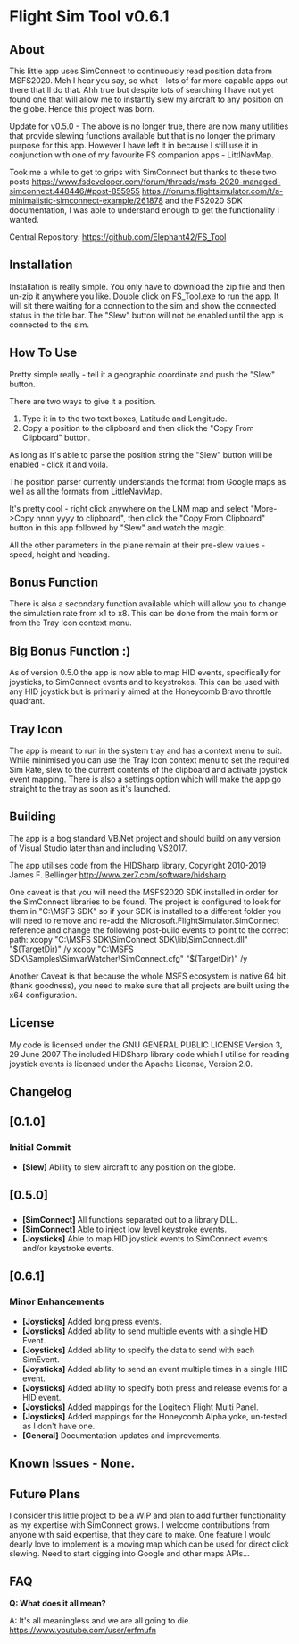 # Flight Sim Tool v0.6.1

## About
This little app uses SimConnect to continuously read position data from MSFS2020.  Meh I hear you say, so what - lots of far more capable apps out there that'll do that.  Ahh true but despite lots of searching I have not yet found one that will allow me to instantly slew my aircraft to any position on the globe.  Hence this project was born.

Update for v0.5.0 - The above is no longer true, there are now many utilities that provide slewing functions available but that is no longer the primary purpose for this app.  However I have left it in because I still use it in conjunction with one of my favourite FS companion apps - LittlNavMap.

Took me a while to get to grips with SimConnect but thanks to these two posts 
https://www.fsdeveloper.com/forum/threads/msfs-2020-managed-simconnect.448446/#post-855955
https://forums.flightsimulator.com/t/a-minimalistic-simconnect-example/261878
and the FS2020 SDK documentation, I was able to understand enough to get the functionality I wanted.

Central Repository: https://github.com/Elephant42/FS_Tool


## Installation
Installation is really simple. You only have to download the zip file and then un-zip it anywhere you like.  Double click on FS_Tool.exe to run the app.  It will sit there waiting for a connection to the sim and show the connected status in the title bar.  The "Slew" button will not be enabled until the app is connected to the sim.


## How To Use
Pretty simple really - tell it a geographic coordinate and push the "Slew" button.

There are two ways to give it a position.
1. Type it in to the two text boxes, Latitude and Longitude.
2. Copy a position to the clipboard and then click the "Copy From Clipboard" button.

As long as it's able to parse the position string the "Slew" button will be enabled - click it and voila.

The position parser currently understands the format from Google maps as well as all the formats from LittleNavMap.

It's pretty cool - right click anywhere on the LNM map and select "More->Copy nnnn yyyy to clipboard", then click the "Copy From Clipboard" button in this app followed by "Slew" and watch the magic.

All the other parameters in the plane remain at their pre-slew values - speed, height and heading.


## Bonus Function
There is also a secondary function available which will allow you to change the simulation rate from x1 to x8.  This can be done from the main form or from the Tray Icon context menu.


## Big Bonus Function :)
As of version 0.5.0 the app is now able to map HID events, specifically for joysticks, to SimConnect events and to keystrokes.  This can be used with any HID joystick but is primarily aimed at the Honeycomb Bravo throttle quadrant.


## Tray Icon
The app is meant to run in the system tray and has a context menu to suit.  While minimised you can use the Tray Icon context menu to set the required Sim Rate, slew to the current contents of the clipboard and activate joystick event mapping.  There is also a settings option which will make the app go straight to the tray as soon as it's launched.


## Building
The app is a bog standard VB.Net project and should build on any version of Visual Studio later than and including VS2017.

The app utilises code from the HIDSharp library, Copyright 2010-2019 James F. Bellinger <http://www.zer7.com/software/hidsharp>

One caveat is that you will need the MSFS2020 SDK installed in order for the SimConnect libraries to be found.  The project is configured to look for them in "C:\MSFS SDK" so if your SDK is installed to a different folder you will need to remove and re-add the Microsoft.FlightSimulator.SimConnect reference and change the following post-build events to point to the correct path:
xcopy "C:\MSFS SDK\SimConnect SDK\lib\SimConnect.dll" "$(TargetDir)" /y
xcopy "C:\MSFS SDK\Samples\SimvarWatcher\SimConnect.cfg" "$(TargetDir)" /y

Another Caveat is that because the whole MSFS ecosystem is native 64 bit (thank goodness), you need to make sure that all projects are built using the x64 configuration.


## License
My code is licensed under the GNU GENERAL PUBLIC LICENSE Version 3, 29 June 2007
The included HIDSharp library code which I utilise for reading joystick events is licensed under the Apache License, Version 2.0.


## Changelog

## [0.1.0]
### Initial Commit
- **[Slew]** Ability to slew aircraft to any position on the globe.

## [0.5.0]
### 
- **[SimConnect]** All functions separated out to a library DLL.
- **[SimConnect]** Able to inject low level keystroke events.
- **[Joysticks]** Able to map HID joystick events to SimConnect events and/or keystroke events.

## [0.6.1]
### Minor Enhancements
- **[Joysticks]** Added long press events.
- **[Joysticks]** Added ability to send multiple events with a single HID Event.
- **[Joysticks]** Added ability to specify the data to send with each SimEvent.
- **[Joysticks]** Added ability to send an event multiple times in a single HID event.
- **[Joysticks]** Added ability to specify both press and release events for a HID event.
- **[Joysticks]** Added mappings for the Logitech Flight Multi Panel.
- **[Joysticks]** Added mappings for the Honeycomb Alpha yoke, un-tested as I don't have one.
- **[General]** Documentation updates and improvements.


## Known Issues - None.


## Future Plans
I consider this little project to be a WIP and plan to add further functionality as my expertise with SimConnect grows.  I welcome contributions from anyone with said expertise, that they care to make.  One feature I would dearly love to implement is a moving map which can be used for direct click slewing.  Need to start digging into Google and other maps APIs...


## FAQ

**Q: What does it all mean?**

A: It's all meaningless and we are all going to die. https://www.youtube.com/user/erfmufn
